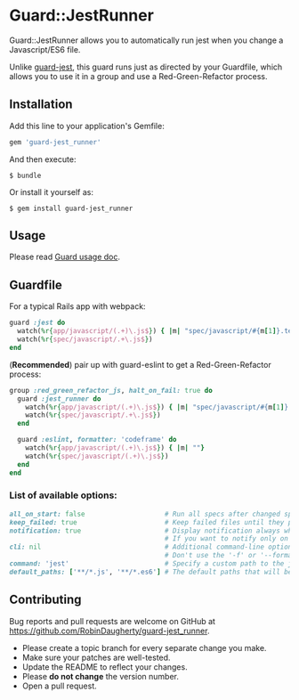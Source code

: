 # Guard::JestRunner

Guard::JestRunner allows you to automatically run jest when you change a Javascript/ES6 file.

Unlike [guard-jest](https://rubygems.org/gems/guard-jest), this guard runs just as directed by your Guardfile, which allows you to use it in a group and use a Red-Green-Refactor process.

## Installation

Add this line to your application's Gemfile:

```ruby
gem 'guard-jest_runner'
```

And then execute:

    $ bundle

Or install it yourself as:

    $ gem install guard-jest_runner

## Usage

Please read [Guard usage doc](https://github.com/guard/guard#readme).

## Guardfile

For a typical Rails app with webpack:

``` ruby
guard :jest do
  watch(%r{app/javascript/(.+)\.js$}) { |m| "spec/javascript/#{m[1]}.test.js" }
  watch(%r{spec/javascript/.+\.js$})
end
```

(**Recommended**) pair up with guard-eslint to get a Red-Green-Refactor process:

```ruby
group :red_green_refactor_js, halt_on_fail: true do
  guard :jest_runner do
    watch(%r{app/javascript/(.+)\.js$}) { |m| "spec/javascript/#{m[1]}.test.js" }
    watch(%r{spec/javascript/.+\.js$})
  end

  guard :eslint, formatter: 'codeframe' do
    watch(%r{app/javascript/(.+)\.js$}) { |m| ""}
    watch(%r{spec/javascript/(.+)\.js$})
  end
end
```

### List of available options:

``` ruby
all_on_start: false                    # Run all specs after changed specs pass.
keep_failed: true                      # Keep failed files until they pass (add them to new ones)
notification: true                     # Display notification always when jest completes.
                                       # If you want to notify only on failure, set to :failure.
cli: nil                               # Additional command-line options to pass to jest.
                                       # Don't use the '-f' or '--format' option here.
command: 'jest'                        # Specify a custom path to the jest command.
default_paths: ['**/*.js', '**/*.es6'] # The default paths that will be used for "all_on_start".
```

## Contributing

Bug reports and pull requests are welcome on GitHub at https://github.com/RobinDaugherty/guard-jest_runner.

* Please create a topic branch for every separate change you make.
* Make sure your patches are well-tested.
* Update the README to reflect your changes.
* Please **do not change** the version number.
* Open a pull request. 
